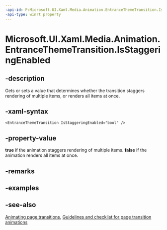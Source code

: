 ```yaml
---
-api-id: P:Microsoft.UI.Xaml.Media.Animation.EntranceThemeTransition.IsStaggeringEnabled
-api-type: winrt property
---
```


<!-- Property syntax
public bool IsStaggeringEnabled { get;  set; }
-->

# Microsoft.UI.Xaml.Media.Animation.EntranceThemeTransition.IsStaggeringEnabled

## -description
Gets or sets a value that determines whether the transition staggers rendering of multiple items, or renders all items at once.

## -xaml-syntax
```xaml
<EntranceThemeTransition IsStaggeringEnabled="bool" />
```


## -property-value
**true** if the animation staggers rendering of multiple items. **false** if the animation renders all items at once.

## -remarks

## -examples

## -see-also
[Animating page transitions](/previous-versions/windows/apps/jj649426(v=win.10)), [Guidelines and checklist for page transition animations](https://msdn.microsoft.com/library/windows/apps/jj635239.aspx)
